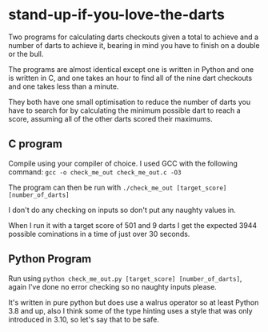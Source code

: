 # stand-up-if-you-love-the-darts

Two programs for calculating darts checkouts given a total to achieve and a number of darts to achieve it, bearing in mind you have to finish on a double or the bull.

The programs are almost identical except one is written in Python and one is written in C, and one takes an hour to find all of the nine dart checkouts and one takes less than a minute.

They both have one small optimisation to reduce the number of darts you have to search for by calculating the minimum possible dart to reach a score, assuming all of the other darts scored their maximums.

## C program

Compile using your compiler of choice. I used GCC with the following command:
`gcc -o check_me_out check_me_out.c -O3`

The program can then be run with
`./check_me_out [target_score] [number_of_darts]`

I don't do any checking on inputs so don't put any naughty values in.

When I run it with a target score of 501 and 9 darts I get the expected 3944 possible cominations in a time of just over 30 seconds.

## Python Program

Run using `python check_me_out.py [target_score] [number_of_darts]`, again I've done no error checking so no naughty inputs please.

It's written in pure python but does use a walrus operator so at least Python 3.8 and up, also I think some of the type hinting uses a style that was only introduced in 3.10, so let's say that to be safe.